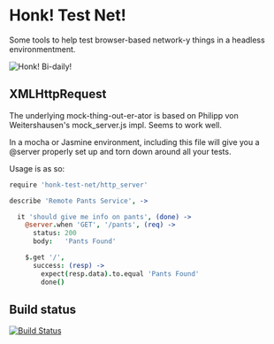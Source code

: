 Honk! Test Net!
=============
Some tools to help test browser-based network-y things in a headless
environmentment.

![Honk!  Bi-daily!](https://dl.dropboxusercontent.com/u/31982598/honk-edited-sm.jpg)


XMLHttpRequest
--------------
The underlying mock-thing-out-er-ator is based on Philipp von Weitershausen's
mock\_server.js impl. Seems to work well.

In a mocha or Jasmine environment, including this file will give you a @server
properly set up and torn down around all your tests.

Usage is as so:

```coffee
require 'honk-test-net/http_server'

describe 'Remote Pants Service', ->

  it 'should give me info on pants', (done) ->
    @server.when 'GET', '/pants', (req) ->
      status: 200
      body:   'Pants Found'

    $.get '/',
      success: (resp) ->
        expect(resp.data).to.equal 'Pants Found'
        done()
```

Build status
------------
[![Build Status](https://secure.travis-ci.org/markchadwick/honk-test-net.png)](http://travis-ci.org/markchadwick/honk-test-net)

